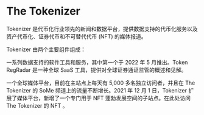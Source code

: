 # The Tokenizer

Tokenizer 是代币化行业领先的新闻和数据平台，提供数据支持的代币化服务以及资产代币化、证券代币和不可替代代币 (NFT) 的媒体报道。 

Tokenizer 由两个主要组件组成： 

一系列数据支持的软件工具和服务，其中第一个于 2022 年 5 月推出。Token RegRadar 是一种全球 SaaS 工具，提供对全球证券通证监管的概述和见解。 

一个全球媒体平台，目前在主站点上每天有 5,000 多名独立访问者，并且在 The Tokenizer 的 SoMe 频道上的流量不断增长。2021 年 12 月 1 日，Tokenizer 扩展了媒体平台，新增了一个专门用于 NFT 蓬勃发展空间的子站点。在此处访问 The Tokenizer 的 NFT 。
